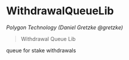 # WithdrawalQueueLib

*Polygon Technology (Daniel Gretzke @gretzke)*

> Withdrawal Queue Lib

queue for stake withdrawals





